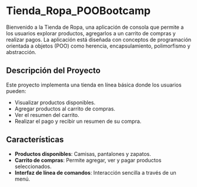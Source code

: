# Tienda_Ropa_POOBootcamp
Bienvenido a la Tienda de Ropa, una aplicación de consola que permite a los usuarios explorar productos, agregarlos a un carrito de compras y realizar pagos. La aplicación está diseñada con conceptos de programación orientada a objetos (POO) como herencia, encapsulamiento, polimorfismo y abstracción.

## Descripción del Proyecto

Este proyecto implementa una tienda en línea básica donde los usuarios pueden:

- Visualizar productos disponibles.
- Agregar productos al carrito de compras.
- Ver el resumen del carrito.
- Realizar el pago y recibir un resumen de su compra.

## Características

- **Productos disponibles**: Camisas, pantalones y zapatos.
- **Carrito de compras**: Permite agregar, ver y pagar productos seleccionados.
- **Interfaz de línea de comandos**: Interacción sencilla a través de un menú.
